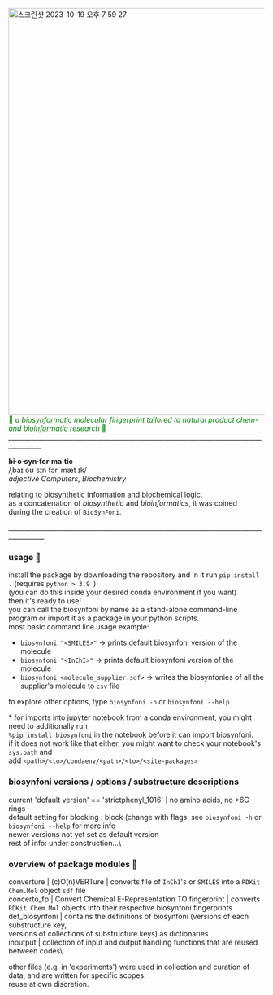 <img width="800" alt="스크린샷 2023-10-19 오후 7 59 27" src="https://github.com/lucinamay/biosynfoni/assets/119406697/c2b32601-8a00-4520-b027-101206becf81">\
<span style="color:green"> 🌿 *a biosynformatic molecular fingerprint tailored to natural product chem- and bioinformatic research* 🌿</span>
\________________________________________________________________________________________


  **bi·o·syn·for·ma·tic**\
  /ˌbaɪ  oʊ  sɪn  fərˈ mæt ɪk/\
  *adjective Computers, Biochemistry*

  relating to biosynthetic information and biochemical logic.\
  as a concatenation of  *biosynthetic* and *bioinformatics*, it was coined\
  during the creation of `BioSynFoni`.

\_________________________________________________________________________________________


### usage 🌿

install the package by downloading the repository and in it run `pip install .` (requires `python > 3.9 `)\
(you can do this inside your desired conda environment if you want)\
then it's ready to use!\
you can call the biosynfoni by name as a stand-alone command-line program or import it as a package in your python scripts.\
most basic command line usage example:
- `biosynfoni "<SMILES>"` -> prints default biosynfoni version of the molecule
- `biosynfoni "<InChI>"` -> prints default biosynfoni version of the molecule
- `biosynfoni <molecule_supplier.sdf>` -> writes the biosynfonies of all the supplier's molecule to `csv` file

to explore other options, type `biosynfoni -h` or `biosynfoni --help`


\* for imports into jupyter notebook from a conda environment, you might need to additionally run\
  `%pip install biosynfoni` in the notebook before it can import biosynfoni.\
  if it does not work like that either, you might want to check your notebook's `sys.path` and\
   add `<path>/<to>/condaenv/<path>/<to>/<site-packages>`


### biosynfoni versions / options / substructure descriptions
current 'default version' == 'strictphenyl_1016' | no amino acids, no >6C rings\
default setting for blocking : block (change with flags: see `biosynfoni -h` or `biosynfoni --help` for more info\
newer versions not yet set as default version\
rest of info: under construction...\


### overview of package modules 🌿

converture | (c)O(n)VERTure | converts file of `InChI`'s or `SMILES` into a `RDKit Chem.Mol` object `sdf` file\
concerto_fp  |  Convert Chemical E-Representation TO fingerprint | converts `RDKit Chem.Mol` objects into their respective biosynfoni fingerprints\
def_biosynfoni 	| contains the definitions of biosynfoni (versions of each substructure key, \
                	versions of collections of substructure keys) as dictionaries\
inoutput 	|	collection of input and output handling functions that are reused between codes\


other files (e.g. in 'experiments') were used in collection and curation of data, and are written for specific scopes.\
reuse at own discretion.



